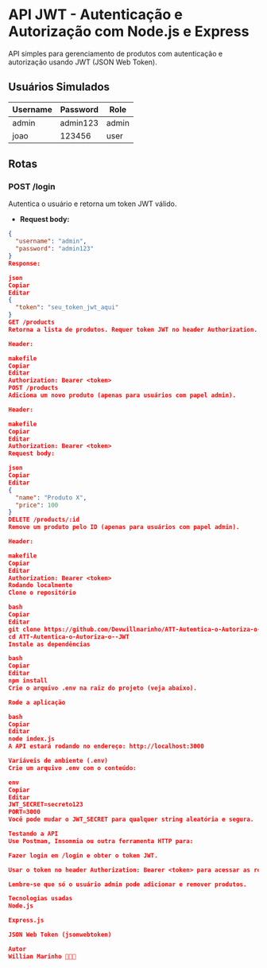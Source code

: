 # API JWT - Autenticação e Autorização com Node.js e Express

API simples para gerenciamento de produtos com autenticação e autorização usando JWT (JSON Web Token).

## Usuários Simulados

| Username | Password   | Role  |
| -------- | ---------- | ----- |
| admin    | admin123   | admin |
| joao     | 123456     | user  |

## Rotas

### POST /login

Autentica o usuário e retorna um token JWT válido.

- **Request body:**

```json
{
  "username": "admin",
  "password": "admin123"
}
Response:

json
Copiar
Editar
{
  "token": "seu_token_jwt_aqui"
}
GET /products
Retorna a lista de produtos. Requer token JWT no header Authorization.

Header:

makefile
Copiar
Editar
Authorization: Bearer <token>
POST /products
Adiciona um novo produto (apenas para usuários com papel admin).

Header:

makefile
Copiar
Editar
Authorization: Bearer <token>
Request body:

json
Copiar
Editar
{
  "name": "Produto X",
  "price": 100
}
DELETE /products/:id
Remove um produto pelo ID (apenas para usuários com papel admin).

Header:

makefile
Copiar
Editar
Authorization: Bearer <token>
Rodando localmente
Clone o repositório

bash
Copiar
Editar
git clone https://github.com/Devwillmarinho/ATT-Autentica-o-Autoriza-o--JWT.git
cd ATT-Autentica-o-Autoriza-o--JWT
Instale as dependências

bash
Copiar
Editar
npm install
Crie o arquivo .env na raiz do projeto (veja abaixo).

Rode a aplicação

bash
Copiar
Editar
node index.js
A API estará rodando no endereço: http://localhost:3000

Variáveis de ambiente (.env)
Crie um arquivo .env com o conteúdo:

env
Copiar
Editar
JWT_SECRET=secreto123
PORT=3000
Você pode mudar o JWT_SECRET para qualquer string aleatória e segura.

Testando a API
Use Postman, Insomnia ou outra ferramenta HTTP para:

Fazer login em /login e obter o token JWT.

Usar o token no header Authorization: Bearer <token> para acessar as rotas protegidas.

Lembre-se que só o usuário admin pode adicionar e remover produtos.

Tecnologias usadas
Node.js

Express.js

JSON Web Token (jsonwebtoken)

Autor
Willian Marinho 👨🏻‍💻
